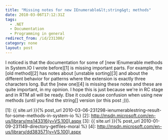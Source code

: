 ```yaml
---
title: "Missing notes for new IEnumerable&lt;string&gt; methods"
date: 2010-03-06T17:12:31Z
tags:
  - .NET
  - Documentation
  - Programming in general
redirect_from: /id/231300/
category: none
layout: post
---
```

I noticed is that the documentation for some of [new IEnumerable<string> methods in System.IO I wrote before][1] is missing important parts. For example, the [old method][2] has notes about [unstable sorting][3] and about the different behavior for patterns where the extension is exactly three characters long. But the [new one][4] is missing these notes and these are quite important, in my opinion. I hope this is just because we're in RC stage and in RTM all will be ready. Else it could cause confusion when using new methods (until you find the string[] version (or this post ;))).

[1]: {{ site.url }}{% post_url 2010-03-06-231298-ienumerablestring-result-for-some-methods-in-system-io %}
[2]: http://msdn.microsoft.com/en-us/library/ms143316(v=VS.100).aspx
[3]: {{ site.url }}{% post_url 2010-01-09-231149-directory-getfiles-moral %}
[4]: http://msdn.microsoft.com/en-us/library/dd383571(v=VS.100).aspx